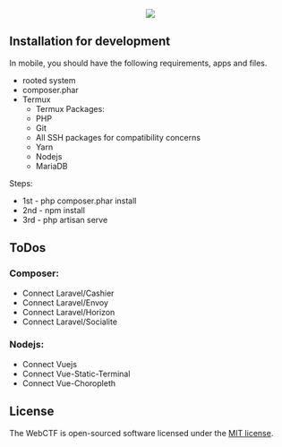 <p align="center"><img src="https://laravel.com/assets/img/components/logo-laravel.svg"></p>

## Installation for development

In mobile, you should have the following requirements, apps and files.
- rooted system
- composer.phar
- Termux
	* Termux Packages:
	* PHP
	* Git
	* All SSH packages for compatibility concerns
	* Yarn
	* Nodejs
	* MariaDB

Steps:
 * 1st - php composer.phar install
 * 2nd - npm install
 * 3rd - php artisan serve
	
## ToDos

### Composer:
- Connect Laravel/Cashier
- Connect Laravel/Envoy
- Connect Laravel/Horizon
- Connect Laravel/Socialite

### Nodejs:
- Connect Vuejs
- Connect Vue-Static-Terminal
- Connect Vue-Choropleth

## License

The WebCTF is open-sourced software licensed under the [MIT license](https://opensource.org/licenses/MIT).
